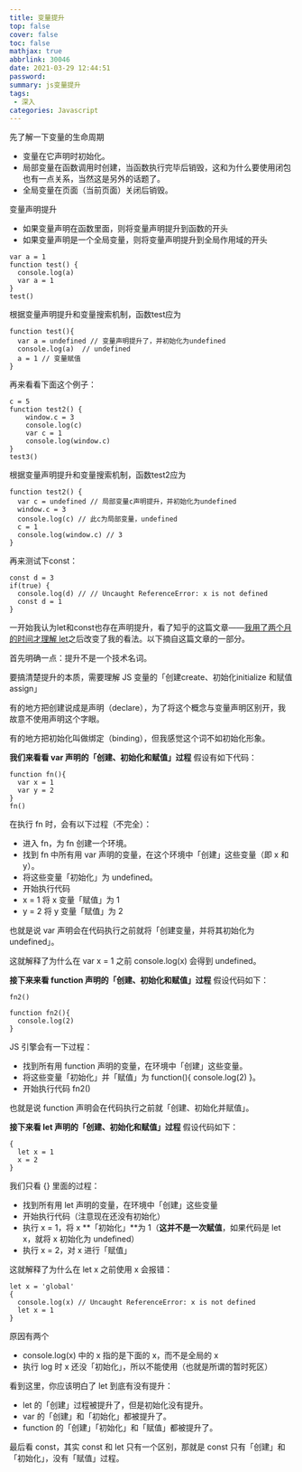 ```yaml
---
title: 变量提升
top: false
cover: false
toc: false
mathjax: true
abbrlink: 30046
date: 2021-03-29 12:44:51
password:
summary: js变量提升
tags:
 - 深入
categories: Javascript
---
```


先了解一下变量的生命周期
- 变量在它声明时初始化。
- 局部变量在函数调用时创建，当函数执行完毕后销毁，这和为什么要使用闭包也有一点关系，当然这是另外的话题了。
- 全局变量在页面（当前页面）关闭后销毁。

变量声明提升
-  如果变量声明在函数里面，则将变量声明提升到函数的开头
-  如果变量声明是一个全局变量，则将变量声明提升到全局作用域的开头


```
var a = 1
function test() {
  console.log(a)
  var a = 1
}
test()
```
根据变量声明提升和变量搜索机制，函数test应为
```
function test(){
  var a = undefined // 变量声明提升了，并初始化为undefined
  console.log(a)  // undefined
  a = 1 // 变量赋值
}
```
再来看看下面这个例子：
```
c = 5
function test2() {
    window.c = 3
    console.log(c)
    var c = 1
    console.log(window.c)
}
test3()
```
根据变量声明提升和变量搜索机制，函数test2应为
```
function test2() {
  var c = undefined // 局部变量c声明提升，并初始化为undefined
  window.c = 3
  console.log(c) // 此c为局部变量，undefined
  c = 1
  console.log(window.c) // 3
}
```
再来测试下const：
```
const d = 3
if(true) {
  console.log(d) // // Uncaught ReferenceError: x is not defined
  const d = 1
}
```
一开始我认为let和const也存在声明提升，看了知乎的这篇文章——[我用了两个月的时间才理解 let](https://zhuanlan.zhihu.com/p/28140450)之后改变了我的看法。以下摘自这篇文章的一部分。

首先明确一点：提升不是一个技术名词。

要搞清楚提升的本质，需要理解 JS 变量的「创建create、初始化initialize 和赋值assign」

有的地方把创建说成是声明（declare），为了将这个概念与变量声明区别开，我故意不使用声明这个字眼。

有的地方把初始化叫做绑定（binding），但我感觉这个词不如初始化形象。

**我们来看看 var 声明的「创建、初始化和赋值」过程**
假设有如下代码：
```
function fn(){
  var x = 1
  var y = 2
}
fn()
```
在执行 fn 时，会有以下过程（不完全）：

- 进入 fn，为 fn 创建一个环境。
- 找到 fn 中所有用 var 声明的变量，在这个环境中「创建」这些变量（即 x 和 y）。
- 将这些变量「初始化」为 undefined。
- 开始执行代码
- x = 1 将 x 变量「赋值」为 1
- y = 2 将 y 变量「赋值」为 2

也就是说 var 声明会在代码执行之前就将「创建变量，并将其初始化为 undefined」。

这就解释了为什么在 var x = 1 之前 console.log(x) 会得到 undefined。



**接下来来看 function 声明的「创建、初始化和赋值」过程**
假设代码如下：
```
fn2()

function fn2(){
  console.log(2)
}
```
JS 引擎会有一下过程：

-  找到所有用 function 声明的变量，在环境中「创建」这些变量。
-  将这些变量「初始化」并「赋值」为 function(){ console.log(2) }。
-  开始执行代码 fn2()

也就是说 function 声明会在代码执行之前就「创建、初始化并赋值」。



**接下来看 let 声明的「创建、初始化和赋值」过程**
假设代码如下：
```
{
  let x = 1
  x = 2
}
```
我们只看 {} 里面的过程：

- 找到所有用 let 声明的变量，在环境中「创建」这些变量
- 开始执行代码（注意现在还没有初始化）
- 执行 x = 1，将 x **「初始化」**为 1（**这并不是一次赋值**，如果代码是 let x，就将 x 初始化为 undefined）
- 执行 x = 2，对 x 进行「赋值」

这就解释了为什么在 let x 之前使用 x 会报错：
```
let x = 'global'
{
  console.log(x) // Uncaught ReferenceError: x is not defined
  let x = 1
}
```
原因有两个

-  console.log(x) 中的 x 指的是下面的 x，而不是全局的 x
-  执行 log 时 x 还没「初始化」，所以不能使用（也就是所谓的暂时死区）

看到这里，你应该明白了 let 到底有没有提升：

-  let 的「创建」过程被提升了，但是初始化没有提升。
-  var 的「创建」和「初始化」都被提升了。
-  function 的「创建」「初始化」和「赋值」都被提升了。


最后看 const，其实 const 和 let 只有一个区别，那就是 const 只有「创建」和「初始化」，没有「赋值」过程。
